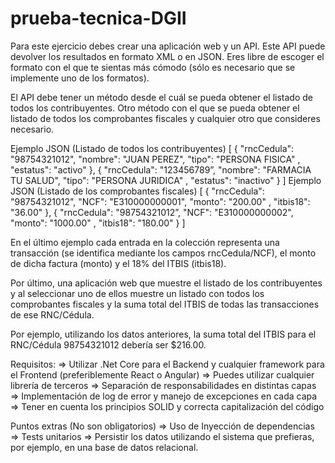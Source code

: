 # prueba-tecnica-DGII

Para este ejercicio debes crear una aplicación web y un API. Este API puede devolver los resultados en
formato XML o en JSON. Eres libre de escoger el formato con el que te sientas más cómodo (sólo es
necesario que se implemente uno de los formatos).

El API debe tener un método desde el cuál se pueda obtener el listado de todos los contribuyentes.
Otro método con el que se pueda obtener el listado de todos los comprobantes fiscales y cualquier otro
que consideres necesario.

Ejemplo JSON (Listado de todos los contribuyentes)
[
    {
        "rncCedula": "98754321012",
        "nombre": "JUAN PEREZ",
        "tipo": "PERSONA FISICA"
        ,
        "estatus": "activo"
    },
    {
        "rncCedula": "123456789”,
        "nombre": "FARMACIA TU SALUD",
        "tipo": "PERSONA JURIDICA"
        ,
        "estatus": "inactivo"
    }
]
Ejemplo JSON (Listado de los comprobantes fiscales)
[
    {
        "rncCedula": "98754321012",
        "NCF": "E310000000001",
        "monto": "200.00"
        ,
        "itbis18": "36.00"
    },
    {
        "rncCedula": "98754321012”,
        "NCF": "E310000000002",
        "monto": "1000.00"
        ,
        "itbis18": "180.00"
    }
]

En el último ejemplo cada entrada en la colección representa una transacción (se identifica mediante
los campos rncCedula/NCF), el monto de dicha factura (monto) y el 18% del ITBIS (itbis18).

Por último, una aplicación web que muestre el listado de los contribuyentes y al seleccionar uno de
ellos muestre un listado con todos los comprobantes fiscales y la suma total del ITBIS de todas las
transacciones de ese RNC/Cédula.

Por ejemplo, utilizando los datos anteriores, la suma total del ITBIS para el RNC/Cédula 98754321012
debería ser $216.00.

Requisitos:
⇒ Utilizar .Net Core para el Backend y cualquier framework para el Frontend (preferiblemente
React o Angular)
⇒ Puedes utilizar cualquier librería de terceros
⇒ Separación de responsabilidades en distintas capas
⇒ Implementación de log de error y manejo de excepciones en cada capa
⇒ Tener en cuenta los principios SOLID y correcta capitalización del código

Puntos extras (No son obligatorios)
⇒ Uso de Inyección de dependencias
⇒ Tests unitarios
⇒ Persistir los datos utilizando el sistema que prefieras, por ejemplo, en una base de datos
relacional.